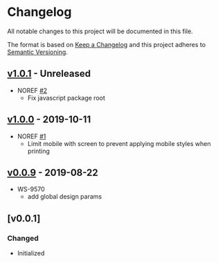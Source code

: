 # Changelog
All notable changes to this project will be documented in this file.

The format is based on [Keep a Changelog](http://keepachangelog.com/en/1.0.0/)
and this project adheres to [Semantic Versioning](http://semver.org/spec/v2.0.0.html).

## [v1.0.1](https://github.com/virtru/virtru-design-params/compare/v1.0.0...v1.0.1) - Unreleased
- NOREF [#2](https://github.com/virtru/virtru-design-params/pull/2)
  - Fix javascript package root

## [v1.0.0](https://github.com/virtru/virtru-design-params/compare/v0.0.9...v1.0.0) - 2019-10-11
- NOREF [#1](https://github.com/virtru/virtru-design-params/pull/1)
  - Limit mobile with screen to prevent applying mobile styles when printing

## [v0.0.9](https://github.com/virtru/virtru-design-params/compare/v0.0.1...v0.0.9) - 2019-08-22
- WS-9570
  - add global design params

## [v0.0.1]
### Changed
  - Initialized
